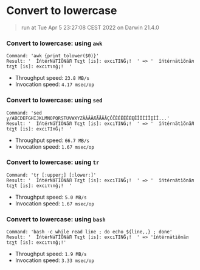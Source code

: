 # Convert to lowercase
 
> run at Tue Apr  5 23:27:08 CEST 2022 on Darwin 21.4.0
 
### Convert to lowercase: using `awk`
```
Command: 'awk {print tolower($0)}'
Result: '  ÎńtérNäTÌÕNãЛ Tεχt [is]: excıΤΙNĞ¡!  ' => '  îńtérnätìõnãл tεχt [is]: excıτιnğ¡!  '
```
* Throughput speed: `23.8 MB/s`
* Invocation speed: `4.17 msec/op`

### Convert to lowercase: using `sed`
```
Command: 'sed y/ABCDEFGHIJKLMNOPQRSTUVWXYZÀÁÂÄÆÃÅĀǍÇĆČÈÉÊËĒĖĘĚÎÏÍÍĪĮÌǏ...'
Result: '  ÎńtérNäTÌÕNãЛ Tεχt [is]: excıΤΙNĞ¡!  ' => '  îńtérnätìõnãЛ tεχt [is]: excıΤΙnĞ¡!  '
```
* Throughput speed: `66.7 MB/s`
* Invocation speed: `1.67 msec/op`

### Convert to lowercase: using `tr`
```
Command: 'tr [:upper:] [:lower:]'
Result: '  ÎńtérNäTÌÕNãЛ Tεχt [is]: excıΤΙNĞ¡!  ' => '  îńtérnätìõnãл tεχt [is]: excıτιnğ¡!  '
```
* Throughput speed: `5.0 MB/s`
* Invocation speed: `1.67 msec/op`

### Convert to lowercase: using `bash`
```
Command: 'bash -c while read line ; do echo ${line,,} ; done'
Result: '  ÎńtérNäTÌÕNãЛ Tεχt [is]: excıΤΙNĞ¡!  ' => 'îńtérnätìõnãл tεχt [is]: excıτιnğ¡!'
```
* Throughput speed: `1.9 MB/s`
* Invocation speed: `3.33 msec/op`

